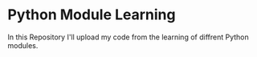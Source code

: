 # Python Module Learning
In this Repository I'll upload my code from the learning of diffrent Python modules.
